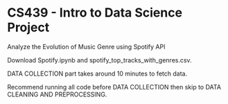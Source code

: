 # CS439 - Intro to Data Science Project
Analyze the Evolution of Music Genre using Spotify API

Download Spotify.ipynb and spotify_top_tracks_with_genres.csv.

DATA COLLECTION part takes around 10 minutes to fetch data.

Recommend running all code before DATA COLLECTION then 
skip to DATA CLEANING AND PREPROCESSING.

